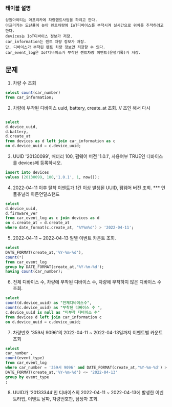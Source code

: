 ### 테이블 설명
    상원아이티는 아프리카에 차량렌트사업을 하려고 한다.
    아프리카는 도난률이 높아 렌트차량에 IoT디바이스를 부착시켜 실시간으로 위치를 추적하려고 한다.
    devices는 IoT디바이스 정보가 저장.
    car_information는 렌트 차량 정보가 저장. 
    단, 디바이스가 부착된 렌트 차량 정보만 저장할 수 있다.
    car_event_log은 IoT디바이스가 부착된 렌트차량 이벤트(운행기록)가 저장.

## 문제

1. 차량 수 조회
```sql
select count(car_number) 
from car_information;
```

2. 차량에 부착된 디바이스 uuid, battery, create_at 조회. // 조인 해서 다시 
```sql

select 
d.device_uuid,
d.battery,
d.create_at
from devices as d left join car_information as c
on d.device_uuid = c.device_uuid;

```
3. UUID '20130099', 배터리 100, 펌웨어 버전 '1.0.1', 사용여부 TRUE인 디바이스를 devices에 등록하시오.
```sql
insert into devices
values (20130099, 100,'1.0.1', 1, now());
```


4. 2022-04-11 이후 탈착 이벤트가 1건 이상 발생된 UUID, 펌웨어 버전 조회. *** 언폴츄널리 아돈언덜스탠드

```sql
select 
d.device_uuid,
d.firmware_ver 
from car_event_log as c join devices as d
on c.create_at = d.create_at 
where date_format(c.create_at, '%Y%m%d') > '2022-04-11';

```
5. 2022-04-11 ~ 2022-04-13 일별 이벤트 카운트 조회.  
```sql
select 
DATE_FORMAT(create_at,'%Y-%m-%d'),
count(*) 
from car_event_log 
group by DATE_FORMAT(create_at,'%Y-%m-%d');
having count(car_number);
```

6. 전체 디바이스 수, 차량에 부착된 디바이스 수, 차량에 부착하지 않은 디바이스 수 조회.
```sql
select 
count(d.device_uuid) as "전체디바이스수",
count(c.device_uuid) as "부착된 디바이스 수 ",
c.device_uuid is null as "미부착 디바이스 수"
from devices d left join car_information c 
on d.device_uuid = c.device_uuid;

```
7. 차량번호 '359서 9096'의 2022-04-11 ~ 2022-04-13일까지 이벤트별 카운트 조회
```sql
select 
car_number ,
count(event_type) 
from car_event_log 
where car_number = '359서 9096' and DATE_FORMAT(create_at,'%Y-%m-%d') >= '2022-04-11' or
DATE_FORMAT(create_at,'%Y-%m-%d') <= '2022-04-13'
group by event_type 
;

```



8. UUID가 '20133344'인 디바이스의 2022-04-11 ~ 2022-04-13에 발생한 이벤트타입, 이벤트 날짜, 차량번호판, 담당자 조회.